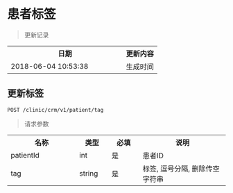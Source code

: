 # 患者标签

> 更新记录

<table>
    <tr>
        <th style="width:250px;">日期</th>
        <th>更新内容</th>
    </tr>
    <tr>
        <td>2018-06-04 10:53:38</td>
        <td>生成时间</td>
    </tr>
</table>

## 更新标签

```
POST /clinic/crm/v1/patient/tag
```

>请求参数
<table>
    <tr>
        <th style="width:150px;">名称</th>
        <th style="width:60px;">类型</th>
        <th style="width:60px;">必填</th>
        <th style="width:200px;">说明</th>
    </tr>
    <tr>
        <td>patientId</td>
        <td>int</td>
        <td>是</td>
        <td>患者ID</td>
    </tr>
    <tr>
        <td>tag</td>
        <td>string</td>
        <td>是</td>
        <td>标签, 逗号分隔, 删除传空字符串</td>
    </tr>
</table>
